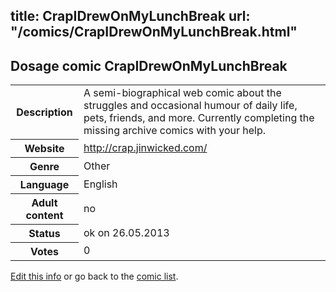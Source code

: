 title: CrapIDrewOnMyLunchBreak
url: "/comics/CrapIDrewOnMyLunchBreak.html"
---
Dosage comic CrapIDrewOnMyLunchBreak
-----------------------------------------

<p id="msg"></p>
<script type="text/javascript">
if (window.location.search === '?edit_info_mail=sent_ok') {
  var elem = document.getElementById("msg");
  elem.innerHTML = 'Edited information sucessfully sent for review, which is usually done daily. Thanks!';
  elem.className = 'ok';
}
</script>
<table class="comicinfo">
<tr>
<th>Description</th><td>A semi-biographical web comic about the struggles and occasional humour of daily life, pets, friends, and more. Currently completing the missing archive comics with your help.</td>
</tr>
<tr>
<th>Website</th><td><a href="http://crap.jinwicked.com/">http://crap.jinwicked.com/</a></td>
</tr>
<tr>
<th>Genre</th><td>Other</td>
</tr>
<tr>
<th>Language</th><td>English</td>
</tr>
<tr>
<th>Adult content</th><td>no</td>
</tr>
<tr>
<th>Status</th><td>ok on 26.05.2013</td>
</tr>
<tr>
<th>Votes</th><td>0</td>
</tr>
</table>

[Edit this info](CrapIDrewOnMyLunchBreak_edit.html) or go back to the [comic list](../comic-index.html).

